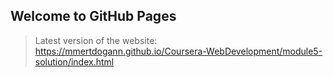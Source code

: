 ## Welcome to GitHub Pages

> Latest version of the website: https://mmertdogann.github.io/Coursera-WebDevelopment/module5-solution/index.html
